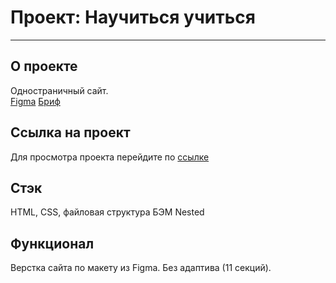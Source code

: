 # Проект: Научиться учиться
------
## О проекте
Одностраничный сайт.  
[Figma]([https://www.figma.com/file/QM6Z5XGSrHnQ5GnSpIl1yE/Sprint-3_-Russia-_-desktop-%2B-mobile-(Copy)?node-id=62863%3A870](https://www.figma.com/proto/4Xj9xAwUzLNv6W7AEVcMnx/long-brief?page-id=0%3A1&node-id=11900%3A243&viewport=241%2C48%2C0.09&scaling=min-zoom))
[Бриф](https://code.s3.yandex.net/web-plus/project-1/sprint-2-brief.pdf)

## Ссылка на проект
Для просмотра проекта перейдите по [ссылке](https://kapitan4ever.github.io/learn-to-learn/index.html)

## Стэк
HTML, CSS, файловая структура БЭМ Nested

## Функционал
Верстка сайта по макету из Figma. Без адаптива (11 секций).
